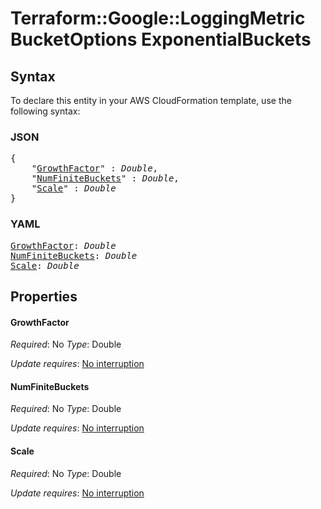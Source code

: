 # Terraform::Google::LoggingMetric BucketOptions ExponentialBuckets

## Syntax

To declare this entity in your AWS CloudFormation template, use the following syntax:

### JSON

<pre>
{
    "<a href="#growthfactor" title="GrowthFactor">GrowthFactor</a>" : <i>Double</i>,
    "<a href="#numfinitebuckets" title="NumFiniteBuckets">NumFiniteBuckets</a>" : <i>Double</i>,
    "<a href="#scale" title="Scale">Scale</a>" : <i>Double</i>
}
</pre>

### YAML

<pre>
<a href="#growthfactor" title="GrowthFactor">GrowthFactor</a>: <i>Double</i>
<a href="#numfinitebuckets" title="NumFiniteBuckets">NumFiniteBuckets</a>: <i>Double</i>
<a href="#scale" title="Scale">Scale</a>: <i>Double</i>
</pre>

## Properties

#### GrowthFactor

_Required_: No
_Type_: Double

_Update requires_: [No interruption](https://docs.aws.amazon.com/AWSCloudFormation/latest/UserGuide/using-cfn-updating-stacks-update-behaviors.html#update-no-interrupt)

#### NumFiniteBuckets

_Required_: No
_Type_: Double

_Update requires_: [No interruption](https://docs.aws.amazon.com/AWSCloudFormation/latest/UserGuide/using-cfn-updating-stacks-update-behaviors.html#update-no-interrupt)

#### Scale

_Required_: No
_Type_: Double

_Update requires_: [No interruption](https://docs.aws.amazon.com/AWSCloudFormation/latest/UserGuide/using-cfn-updating-stacks-update-behaviors.html#update-no-interrupt)

